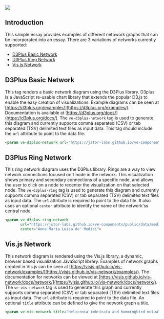 <a href="https://juncture-digital.org"><img src="https://raw.githubusercontent.com/jstor-labs/juncture/main/images/ve-button.png"></a>

<param ve-config
       title="Network examples"
       banner="https://upload.wikimedia.org/wikipedia/commons/thumb/7/75/WorldMap-A_with_Frame.png/1024px-WorldMap-A_with_Frame.png"
       layout="vtl"
       author="JSTOR Labs team">

## Introduction

This sample essay provides examples of different netowork graphs that can be incorporated into an essay.  There are 3 variations of networks currently supported:
* [D3Plus Basic Network](#d3plussimple)
* [D3Plus Ring Network](#d3plusring)
* [Vis.js Network](#visjs)

## D3Plus Basic Network
This tag renders a basic network diagram using the D3Plus library. D3plus is a JavaScript re-usable chart library that extends the popular D3.js to enable the easy creation of visualizations.  Example diagrams can be seen at [https://d3plus.org/examples/](https://d3plus.org/examples/).  Documentation is available at [https://d3plus.org/docs/](https://d3plus.org/docs/). The `ve-d3plus-network` tag is used to generate this diagram and currently supports comma separated (CSV) or tab separated (TSV) delimited text files as input data. This tag should include the `url` attribute to point to the data file.
```markdown
<param ve-d3plus-network url="https://jstor-labs.github.io/ve-components/public/data/medici.tsv">
```
<param ve-d3plus-network url="https://jstor-labs.github.io/ve-components/public/data/medici.tsv">


## D3Plus Ring Network
This ring network diagram uses the D3Plus library. Rings are a way to view network connections focused on 1 node in the network.  This visualization shows primary and secondary connections of a specific node, and allows the user to click on a node to recenter the visualization on that selected node. The `ve-d3plus-ring` tag is used to generate this diagram and currently supports comma separated (CSV) or tab separated (TSV) delimited text files as input data. The `url` attribute is required to point to the data file. It also uses an optional `center` attribute to identify the name of the network'ss central node.
```html
<param ve-d3plus-ring-network 
       url="https://jstor-labs.github.io/ve-components/public/data/medici.tsv"
       center="Anna Maria Luisa de' Medici">
```
<param ve-d3plus-ring-network 
       url="https://jstor-labs.github.io/ve-components/public/data/medici.tsv"
       center="Anna Maria Luisa de' Medici">
       
## Vis.js Network
This network diagram is rendered using the Vis.js library, a dynamic, browser based visualization JavaScript library. Examples of network graphs created in Vis.js can be seen at [https://visjs.github.io/vis-network/examples/](https://visjs.github.io/vis-network/examples/). The documentation for networks can be viewed at [https://visjs.github.io/vis-network/docs/network/](https://visjs.github.io/vis-network/docs/network/). The `ve-vis-network` tag is used to generate this graph and currently supports comma separated (CSV) or tab separated (TSV) delimited text files as input data. The `url` attribute is required to point to the data file. An optional `title` attribute can be defined to give the network graph a title. 
```html
<param ve-vis-network title="Heliconia imbricata and hummingbird mutualistic interactions" url="https://jstor-labs.github.io/plant-humanities/graphs/heliconia-v3.tsv">
```
<param ve-vis-network title="Heliconia imbricata and hummingbird mutualistic interactions" url="https://jstor-labs.github.io/plant-humanities/graphs/heliconia-v3.tsv">
